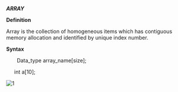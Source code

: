 ﻿***ARRAY***

**Definition**

Array is the collection of homogeneous items which has contiguous memory allocation and identified by unique index number.

**Syntax**

`    `Data_type  array_name[size];

`	`int  a[10];



![1](https://user-images.githubusercontent.com/55083648/123539748-c8bf3480-d758-11eb-8e98-b8deaeccbe17.PNG)



